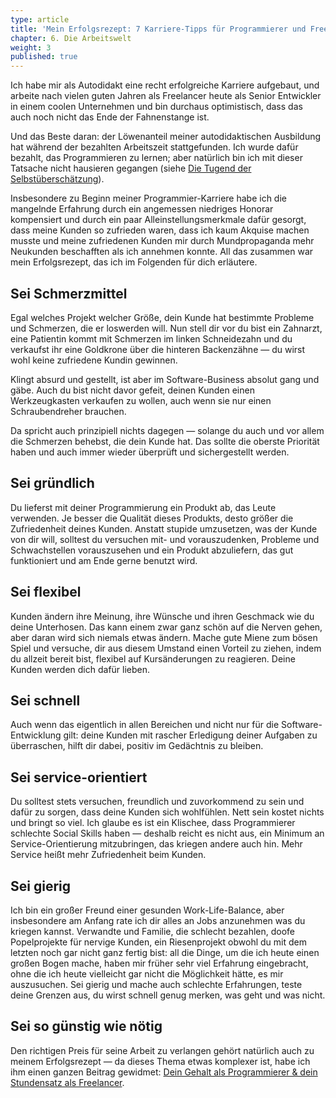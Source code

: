 ```yaml
---
type: article
title: 'Mein Erfolgsrezept: 7 Karriere-Tipps für Programmierer und Freelancer'
chapter: 6. Die Arbeitswelt
weight: 3
published: true
---
```


Ich habe mir als Autodidakt eine recht erfolgreiche Karriere aufgebaut, und arbeite nach vielen guten Jahren als Freelancer heute als Senior Entwickler in einem coolen Unternehmen und bin durchaus optimistisch, dass das auch noch nicht das Ende der Fahnenstange ist.

Und das Beste daran: der Löwenanteil meiner autodidaktischen Ausbildung hat während der bezahlten Arbeitszeit stattgefunden. Ich wurde dafür bezahlt, das Programmieren zu lernen; aber natürlich bin ich mit dieser Tatsache nicht hausieren gegangen (siehe [Die Tugend der Selbstüberschätzung](/a/die-tugend-der-selbstueberschatzung.html)).

Insbesondere zu Beginn meiner Programmier-Karriere habe ich die mangelnde Erfahrung durch ein angemessen niedriges Honorar kompensiert und durch ein paar Alleinstellungsmerkmale dafür gesorgt, dass meine Kunden so zufrieden waren, dass ich kaum Akquise machen musste und meine zufriedenen Kunden mir durch Mundpropaganda mehr Neukunden beschafften als ich annehmen konnte. All das zusammen war mein Erfolgsrezept, das ich im Folgenden für dich erläutere.

## Sei Schmerzmittel

Egal welches Projekt welcher Größe, dein Kunde hat bestimmte Probleme und Schmerzen, die er loswerden will. Nun stell dir vor du bist ein Zahnarzt, eine Patientin kommt mit Schmerzen im linken Schneidezahn und du verkaufst ihr eine Goldkrone über die hinteren Backenzähne — du wirst wohl keine zufriedene Kundin gewinnen.

Klingt absurd und gestellt, ist aber im Software-Business absolut gang und gäbe. Auch du bist nicht davor gefeit, deinen Kunden einen Werkzeugkasten verkaufen zu wollen, auch wenn sie nur einen Schraubendreher brauchen.

Da spricht auch prinzipiell nichts dagegen — solange du auch und vor allem die Schmerzen behebst, die dein Kunde hat. Das sollte die oberste Priorität haben und auch immer wieder überprüft und sichergestellt werden.

## Sei gründlich

Du lieferst mit deiner Programmierung ein Produkt ab, das Leute verwenden. Je besser die Qualität dieses Produkts, desto größer die Zufriedenheit deines Kunden. Anstatt stupide umzusetzen, was der Kunde von dir will, solltest du versuchen mit- und vorauszudenken, Probleme und Schwachstellen vorauszusehen und ein Produkt abzuliefern, das gut funktioniert und am Ende gerne benutzt wird.

## Sei flexibel

Kunden ändern ihre Meinung, ihre Wünsche und ihren Geschmack wie du deine Unterhosen. Das kann einem zwar ganz schön auf die Nerven gehen, aber daran wird sich niemals etwas ändern. Mache gute Miene zum bösen Spiel und versuche, dir aus diesem Umstand einen Vorteil zu ziehen, indem du allzeit bereit bist, flexibel auf Kursänderungen zu reagieren. Deine Kunden werden dich dafür lieben.

## Sei schnell

Auch wenn das eigentlich in allen Bereichen und nicht nur für die Software-Entwicklung gilt: deine Kunden mit rascher Erledigung deiner Aufgaben zu überraschen, hilft dir dabei, positiv im Gedächtnis zu bleiben.

## Sei service-orientiert

Du solltest stets versuchen, freundlich und zuvorkommend zu sein und dafür zu sorgen, dass deine Kunden sich wohlfühlen. Nett sein kostet nichts und bringt so viel. Ich glaube es ist ein Klischee, dass Programmierer schlechte Social Skills haben — deshalb reicht es nicht aus, ein Minimum an Service-Orientierung mitzubringen, das kriegen andere auch hin. Mehr Service heißt mehr Zufriedenheit beim Kunden.

## Sei gierig

Ich bin ein großer Freund einer gesunden Work-Life-Balance, aber insbesondere am Anfang rate ich dir alles an Jobs anzunehmen was du kriegen kannst. Verwandte und Familie, die schlecht bezahlen, doofe Popelprojekte für nervige Kunden, ein Riesenprojekt obwohl du mit dem letzten noch gar nicht ganz fertig bist: all die Dinge, um die ich heute einen großen Bogen mache, haben mir früher sehr viel Erfahrung eingebracht, ohne die ich heute vielleicht gar nicht die Möglichkeit hätte, es mir auszusuchen. Sei gierig und mache auch schlechte Erfahrungen, teste deine Grenzen aus, du wirst schnell genug merken, was geht und was nicht.

## Sei so günstig wie nötig

Den richtigen Preis für seine Arbeit zu verlangen gehört natürlich auch zu meinem Erfolgsrezept — da dieses Thema etwas komplexer ist, habe ich ihm einen ganzen Beitrag gewidmet: [Dein Gehalt als Programmierer & dein Stundensatz als Freelancer](/a/dein-gehalt-als-programmierer-dein-stundensatz-als-freelancer.html).

<img src="https://vg09.met.vgwort.de/na/98d3797901d346ec8d0f99d8c65cd1a3" width="1" height="1" alt="">
